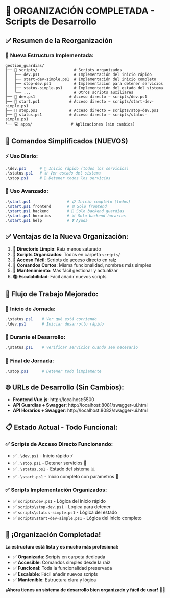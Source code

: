 # 🎯 **ORGANIZACIÓN COMPLETADA** - Scripts de Desarrollo

## ✅ **Resumen de la Reorganización**

### 📂 **Nueva Estructura Implementada:**
```
gestion_guardias/
├── 📁 scripts/                # Scripts organizados
│   ├── dev.ps1               # Implementación del inicio rápido
│   ├── start-dev-simple.ps1  # Implementación del inicio completo  
│   ├── stop-dev.ps1          # Implementación para detener servicios
│   ├── status-simple.ps1     # Implementación del estado del sistema
│   └── ...                   # Otros scripts auxiliares
├── 🔗 dev.ps1               # Acceso directo → scripts/dev.ps1
├── 🔗 start.ps1             # Acceso directo → scripts/start-dev-simple.ps1
├── 🔗 stop.ps1              # Acceso directo → scripts/stop-dev.ps1
├── 🔗 status.ps1            # Acceso directo → scripts/status-simple.ps1
└── 💻 apps/                 # Aplicaciones (sin cambios)
```

## 🚀 **Comandos Simplificados (NUEVOS)**

### ⚡ **Uso Diario:**
```powershell
.\dev.ps1      # 🚀 Inicio rápido (todos los servicios)
.\status.ps1   # 📊 Ver estado del sistema  
.\stop.ps1     # 🛑 Detener todos los servicios
```

### 🔧 **Uso Avanzado:**
```powershell
.\start.ps1                # 📋 Inicio completo (todos)
.\start.ps1 frontend       # 🌐 Solo frontend
.\start.ps1 backend        # 🔧 Solo backend guardias
.\start.ps1 horarios       # 📊 Solo backend horarios
.\start.ps1 help           # ❓ Ayuda
```

## ✅ **Ventajas de la Nueva Organización:**

1. **🧹 Directorio Limpio**: Raíz menos saturado
2. **📁 Scripts Organizados**: Todos en carpeta `scripts/`
3. **🔗 Acceso Fácil**: Scripts de acceso directo en raíz
4. **🚀 Comandos Cortos**: Misma funcionalidad, nombres más simples
5. **🔧 Mantenimiento**: Más fácil gestionar y actualizar
6. **📚 Escalabilidad**: Fácil añadir nuevos scripts

## 🎯 **Flujo de Trabajo Mejorado:**

### 🌅 **Inicio de Jornada:**
```powershell
.\status.ps1    # Ver qué está corriendo
.\dev.ps1       # Iniciar desarrollo rápido
```

### 🔄 **Durante el Desarrollo:**
```powershell
.\status.ps1    # Verificar servicios cuando sea necesario
```

### 🌙 **Final de Jornada:**
```powershell
.\stop.ps1      # Detener todo limpiamente
```

## 🌐 **URLs de Desarrollo (Sin Cambios):**

- **Frontend Vue.js**: http://localhost:5500
- **API Guardias + Swagger**: http://localhost:8081/swagger-ui.html  
- **API Horarios + Swagger**: http://localhost:8082/swagger-ui.html

## 📋 **Estado Actual - Todo Funcional:**

### ✅ **Scripts de Acceso Directo Funcionando:**
- ✅ `.\dev.ps1` - Inicio rápido ⚡
- ✅ `.\stop.ps1` - Detener servicios 🛑  
- ✅ `.\status.ps1` - Estado del sistema 📊
- ✅ `.\start.ps1` - Inicio completo con parámetros 🔧

### ✅ **Scripts Implementación Organizados:**
- ✅ `scripts\dev.ps1` - Lógica del inicio rápido
- ✅ `scripts\stop-dev.ps1` - Lógica para detener
- ✅ `scripts\status-simple.ps1` - Lógica del estado
- ✅ `scripts\start-dev-simple.ps1` - Lógica del inicio completo

## 🎉 **¡Organización Completada!**

**La estructura está lista y es mucho más profesional:**
- ✅ **Organizada**: Scripts en carpeta dedicada
- ✅ **Accesible**: Comandos simples desde la raíz  
- ✅ **Funcional**: Toda la funcionalidad preservada
- ✅ **Escalable**: Fácil añadir nuevos scripts
- ✅ **Mantenible**: Estructura clara y lógica

**¡Ahora tienes un sistema de desarrollo bien organizado y fácil de usar!** 🚀✨
